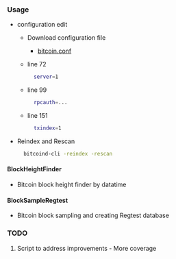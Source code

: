 ### Usage


  - configuration edit
  
    - Download configuration file
    
      - [bitcoin.conf](https://github.com/bitcoin/bitcoin/blob/master/share/examples/bitcoin.conf)

    - line 72

      ```bash
        server=1
      ```
    
    - line 99

      ```bash
        rpcauth=...
      ```

    - line 151

      ```bash
        txindex=1
      ```

  - Reindex and Rescan

    ```bash
      bitcoind-cli -reindex -rescan
    ```


#### BlockHeightFinder
  - Bitcoin block height finder by datatime

#### BlockSampleRegtest
  - Bitcoin block sampling and creating Regtest database

### TODO
  1. Script to address improvements
    - More coverage
